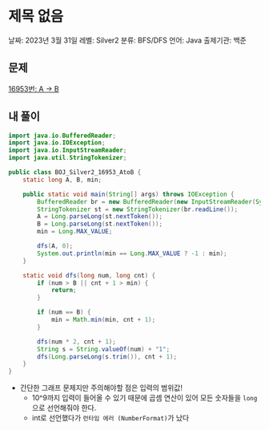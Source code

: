 # 제목 없음

날짜: 2023년 3월 31일
레벨: Silver2
분류: BFS/DFS
언어: Java
출제기관: 백준

## 문제

[16953번: A → B](https://www.acmicpc.net/problem/16953)

## 내 풀이

```java
import java.io.BufferedReader;
import java.io.IOException;
import java.io.InputStreamReader;
import java.util.StringTokenizer;

public class BOJ_Silver2_16953_AtoB {
	static long A, B, min;

	public static void main(String[] args) throws IOException {
		BufferedReader br = new BufferedReader(new InputStreamReader(System.in));
		StringTokenizer st = new StringTokenizer(br.readLine());
		A = Long.parseLong(st.nextToken());
		B = Long.parseLong(st.nextToken());
		min = Long.MAX_VALUE;

		dfs(A, 0);
		System.out.println(min == Long.MAX_VALUE ? -1 : min);
	}

	static void dfs(long num, long cnt) {
		if (num > B || cnt + 1 > min) {
			return;
		}

		if (num == B) {
			min = Math.min(min, cnt + 1);
		}

		dfs(num * 2, cnt + 1);
		String s = String.valueOf(num) + "1";
		dfs(Long.parseLong(s.trim()), cnt + 1);
	}
}
```

- 간단한 그래프 문제지만 주의해야할 점은 입력의 범위값!
    - 10^9까지 입력이 들어올 수 있기 때문에 곱셈 연산이 있어 모든 숫자들을 `long`으로 선언해줘야 한다.
    - int로 선언했다가 `런타임 에러 (NumberFormat)`가 났다